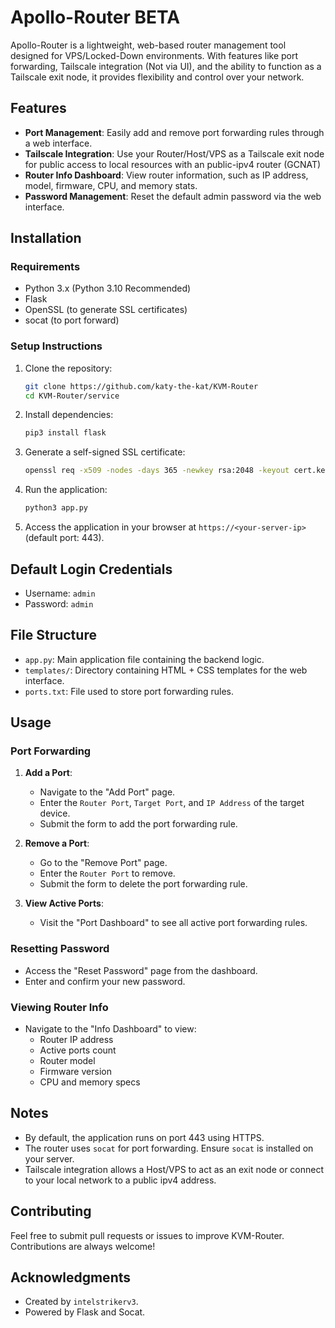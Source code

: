 # Apollo-Router BETA

Apollo-Router is a lightweight, web-based router management tool designed for VPS/Locked-Down environments. With features like port forwarding, Tailscale integration (Not via UI), and the ability to function as a Tailscale exit node, it provides flexibility and control over your network.

## Features

- **Port Management**: Easily add and remove port forwarding rules through a web interface.
- **Tailscale Integration**: Use your Router/Host/VPS as a Tailscale exit node for public access to local resources with an public-ipv4 router (GCNAT)
- **Router Info Dashboard**: View router information, such as IP address, model, firmware, CPU, and memory stats.
- **Password Management**: Reset the default admin password via the web interface.

## Installation

### Requirements

- Python 3.x (Python 3.10 Recommended)
- Flask
- OpenSSL (to generate SSL certificates)
- socat (to port forward)

### Setup Instructions

1. Clone the repository:
   ```bash
   git clone https://github.com/katy-the-kat/KVM-Router
   cd KVM-Router/service
   ```

2. Install dependencies:
   ```bash
   pip3 install flask
   ```

3. Generate a self-signed SSL certificate:
   ```bash
   openssl req -x509 -nodes -days 365 -newkey rsa:2048 -keyout cert.key -out cert.pem
   ```

4. Run the application:
   ```bash
   python3 app.py
   ```

5. Access the application in your browser at `https://<your-server-ip>` (default port: 443).

## Default Login Credentials

- Username: `admin`
- Password: `admin`

## File Structure

- `app.py`: Main application file containing the backend logic.
- `templates/`: Directory containing HTML + CSS templates for the web interface.
- `ports.txt`: File used to store port forwarding rules.

## Usage

### Port Forwarding

1. **Add a Port**:
   - Navigate to the "Add Port" page.
   - Enter the `Router Port`, `Target Port`, and `IP Address` of the target device.
   - Submit the form to add the port forwarding rule.

2. **Remove a Port**:
   - Go to the "Remove Port" page.
   - Enter the `Router Port` to remove.
   - Submit the form to delete the port forwarding rule.

3. **View Active Ports**:
   - Visit the "Port Dashboard" to see all active port forwarding rules.

### Resetting Password

- Access the "Reset Password" page from the dashboard.
- Enter and confirm your new password.

### Viewing Router Info

- Navigate to the "Info Dashboard" to view:
  - Router IP address
  - Active ports count
  - Router model
  - Firmware version
  - CPU and memory specs

## Notes

- By default, the application runs on port 443 using HTTPS.
- The router uses `socat` for port forwarding. Ensure `socat` is installed on your server.
- Tailscale integration allows a Host/VPS to act as an exit node or connect to your local network to a public ipv4 address.

## Contributing

Feel free to submit pull requests or issues to improve KVM-Router. Contributions are always welcome!

## Acknowledgments

- Created by `intelstrikerv3`.
- Powered by Flask and Socat.
